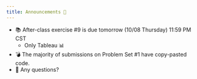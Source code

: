 ```yaml
---
title: Announcements 📣
---
```


- 📚 After-class exercise #9 is due tomorrow (10/08 Thursday) 11:59 PM CST
  - Only Tableau 📊
- 💣 The majority of submissions on Problem Set #1 have copy-pasted code.
- 🙋 Any questions?
